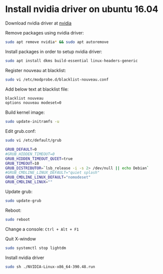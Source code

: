 Install nvidia driver on ubuntu 16.04
=====================================

Download nvidia driver at [nvidia](http://www.nvidia.com)

Remove packages using nvidia driver:
```sh
sudo apt remove nvidia* && sudo apt autoremove
```

Install packages in order to setup nvidia driver:
```sh
sudo apt install dkms build-essential linux-headers-generic
```

Register nouveau at blacklist:
```sh
sudo vi /etc/modprobe.d/blacklist-nouveau.conf
```

Add below text at blacklist file:
```sh
blacklist nouveau
options nouveau modeset=0
```

Build kernel image:
```sh
sudo update-initramfs -u
```

Edit grub.conf:
```sh
sudo vi /etc/default/grub
```

```sh
GRUB_DEFAULT=0
#GRUB_HIDDEN_TIMEOUT=0
GRUB_HIDDEN_TIMEOUT_QUIET=true
GRUB_TIMEOUT=10
GRUB_DISTRIBUTOR=`lsb_release -i -s 2> /dev/null || echo Debian`
#GRUB_CMDLINE_LINUX_DEFAULT="quiet splash"
GRUB_CMDLINE_LINUX_DEFAULT="nomodeset"
GRUB_CMDLINE_LINUX=""
```

Update grub:
```sh
sudo update-grub
```

Reboot:
```sh
sudo reboot
```

Change a console: `Ctrl + Alt + F1`

Quit X-window
```sh
sudo systemctl stop lightdm
```

Install nvidia driver
```sh
sudo sh ./NVIDIA-Linux-x86_64-390.48.run
```
